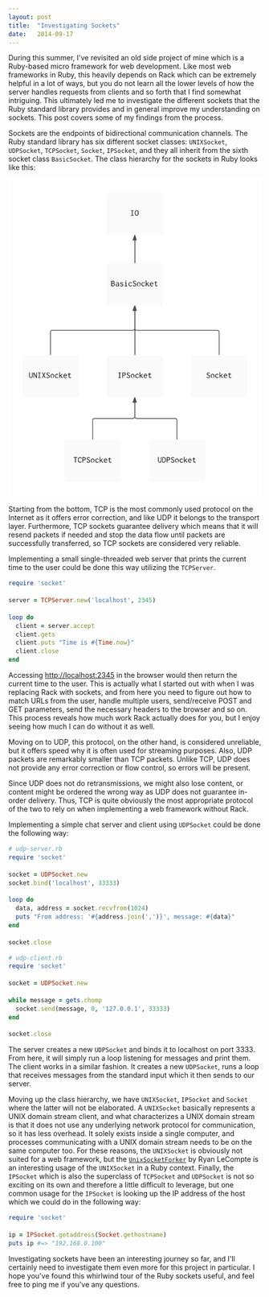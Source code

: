 ```yaml
---
layout: post
title:  "Investigating Sockets"
date:   2014-09-17
---
```


During this summer, I've revisited an old side project of mine which is a
Ruby-based micro framework for web development. Like most web frameworks in
Ruby, this heavily depends on Rack which can be extremely helpful in a lot
of ways, but you do not learn all the lower levels of how the server handles
requests from clients and so forth that I find somewhat intriguing. This
ultimately led me to investigate the different sockets that the Ruby standard
library provides and in general improve my understanding on sockets. This post
covers some of my findings from the process.

Sockets are the endpoints of bidirectional communication channels. The Ruby
standard library has six different socket classes: `UNIXSocket`, `UDPSocket`,
`TCPSocket`, `Socket`, `IPSocket`, and they all inherit from the sixth socket
class `BasicSocket`. The class hierarchy for the sockets in Ruby looks like
this:

![Class hierarchy](/images/sockets-class-hierarchy.png)

Starting from the bottom, TCP is the most commonly used protocol on the Internet
as it offers error correction, and like UDP it belongs to the transport layer.
Furthermore, TCP sockets guarantee delivery which means that it will resend
packets if needed and stop the data flow until packets are successfully
transferred, so TCP sockets are considered very reliable.

Implementing a small single-threaded web server that prints the current time to
the user could be done this way utilizing the `TCPServer`.

```ruby
require 'socket'

server = TCPServer.new('localhost', 2345)

loop do
  client = server.accept
  client.gets
  client.puts "Time is #{Time.now}"
  client.close
end
```

Accessing [http://localhost:2345](http://localhost:2345) in the browser would
then return the current time to the user.  This is actually what I started out
with when I was replacing Rack with sockets, and from here you need to figure
out how to match URLs from the user, handle multiple users, send/receive POST
and GET parameters, send the necessary headers to the browser and so on. This
process reveals how much work Rack actually does for you, but I enjoy seeing how
much I can do without it as well.

Moving on to UDP, this protocol, on the other hand, is considered unreliable,
but it offers speed why it is often used for streaming purposes. Also, UDP
packets are remarkably smaller than TCP packets. Unlike TCP, UDP does not
provide any error correction or flow control, so errors will be present.

Since UDP does not do retransmissions, we might also lose content, or content
might be ordered the wrong way as UDP does not guarantee in-order delivery.
Thus, TCP is quite obviously the most appropriate protocol of the two to rely on
when implementing a web framework without Rack.

Implementing a simple chat server and client using `UDPSocket` could be done the
following way:

```ruby
# udp-server.rb
require 'socket'

socket = UDPSocket.new
socket.bind('localhost', 33333)

loop do
  data, address = socket.recvfrom(1024)
  puts "From address: '#{address.join(',')}', message: #{data}"
end

socket.close
```

```ruby
# udp-client.rb
require 'socket'

socket = UDPSocket.new

while message = gets.chomp
  socket.send(message, 0, '127.0.0.1', 33333)
end

socket.close
```

The server creates a new `UDPSocket` and binds it to localhost on port 3333.
From here, it will simply run a loop listening for messages and print them.  The
client works in a similar fashion. It creates a new `UDPSocket`, runs a loop
that receives messages from the standard input which it then sends to our
server.

Moving up the class hierarchy, we have `UNIXSocket`, `IPSocket` and `Socket`
where the latter will not be elaborated. A `UNIXSocket` basically represents a
UNIX domain stream client, and what characterizes a UNIX domain stream is that
it does not use any underlying network protocol for communication, so it has
less overhead. It solely exists inside a single computer, and processes
communicating with a UNIX domain stream needs to be on the same computer too.
For these reasons, the `UNIXSocket` is obviously not suited for a web framework,
but the [`UnixSocketForker`](https://gist.github.com/ryanlecompte/1619490) by
Ryan LeCompte is an interesting usage of the `UNIXSocket` in a Ruby context.
Finally, the `IPSocket` which is also the superclass of `TCPSocket` and
`UDPSocket` is not so exciting on its own and therefore a little difficult to
leverage, but one common usage for the `IPSocket` is looking up the IP address
of the host which we could do in the following way:

```ruby
require 'socket'

ip = IPSocket.getaddress(Socket.gethostname)
puts ip #=> "192.168.0.100"
```

Investigating sockets have been an interesting journey so far, and I'll
certainly need to investigate them even more for this project in particular. I
hope you've found this whirlwind tour of the Ruby sockets useful, and feel free
to ping me if you've any questions.

